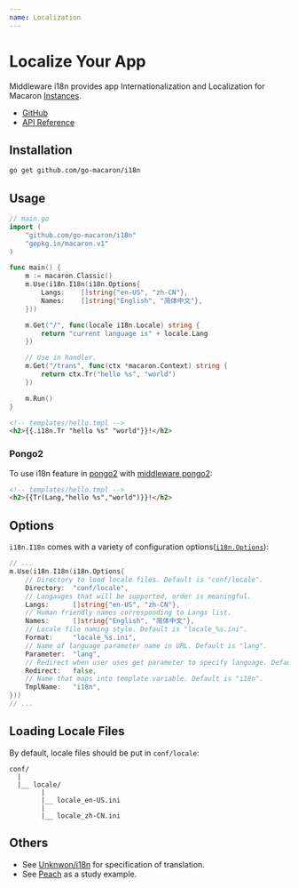 ```yaml
---
name: Localization
---
```


# Localize Your App

Middleware i18n provides app Internationalization and Localization for Macaron [Instances](../intro/core_concepts#instances).

- [GitHub](https://github.com/go-macaron/i18n)
- [API Reference](https://gowalker.org/github.com/go-macaron/i18n)

## Installation

```sh
go get github.com/go-macaron/i18n
```

## Usage

```go
// main.go
import (
	"github.com/go-macaron/i18n"
	"gopkg.in/macaron.v1"
)

func main() {
  	m := macaron.Classic()
  	m.Use(i18n.I18n(i18n.Options{
		Langs:    []string{"en-US", "zh-CN"},
		Names:    []string{"English", "简体中文"},
	}))

	m.Get("/", func(locale i18n.Locale) string {
		return "current language is" + locale.Lang
	})

	// Use in handler.
	m.Get("/trans", func(ctx *macaron.Context) string {
		return ctx.Tr("hello %s", "world")
	})

	m.Run()
}
```

```html
<!-- templates/hello.tmpl -->
<h2>{{.i18n.Tr "hello %s" "world"}}!</h2>
```

### Pongo2

To use i18n feature in [pongo2](https://github.com/flosch/pongo2) with [middleware pongo2](https://github.com/go-macaron/pongo2):


```html
<!-- templates/hello.tmpl -->
<h2>{{Tr(Lang,"hello %s","world")}}!</h2>
```

## Options

`i18n.I18n` comes with a variety of configuration options([`i18n.Options`](https://gowalker.org/github.com/go-macaron/i18n#Options)):

```go
// ...
m.Use(i18n.I18n(i18n.Options{
	// Directory to load locale files. Default is "conf/locale".
	Directory:	"conf/locale",
	// Langauges that will be supported, order is meaningful.
	Langs:		[]string{"en-US", "zh-CN"},
	// Human friendly names corresponding to Langs list.
	Names:		[]string{"English", "简体中文"},
	// Locale file naming style. Default is "locale_%s.ini".
	Format:		"locale_%s.ini",
	// Name of language parameter name in URL. Default is "lang".
	Parameter:	"lang",
	// Redirect when user uses get parameter to specify language. Default is false.
	Redirect:	false,
	// Name that maps into template variable. Default is "i18n".
	TmplName:	"i18n",
}))
// ...
```

## Loading Locale Files

By default, locale files should be put in `conf/locale`:

```
conf/
  |
  |__ locale/
		|
		|__ locale_en-US.ini
		|
		|__ locale_zh-CN.ini
```

## Others

- See [Unknwon/i18n](https://github.com/Unknwon/i18n) for specification of translation.
- See [Peach](https://github.com/peachdocs/peach) as a study example.
